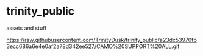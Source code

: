 # trinity_public
assets and stuff

https://raw.githubusercontent.com/TrinityDusk/trinity_public/a23dc53970fb3ecc686a6e4e0af2a78d342ee527/CAMO%20SUPPORT%20ALL.gif
